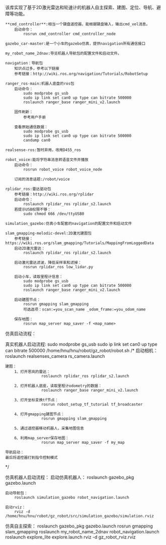 该库实现了基于2D激光雷达和轮速计的机器人自主探索、建图、定位、导航、避障等功能。

    **cmd_controller**:相当一个键盘遥控器，能根据键盘输入，输出cmd_vel消息。
        启动命令：
            rosrun cmd_controller cmd_controller_node
    
    gazebo_car-master:是一个小车的gazebo仿真，提供navigation所有通信接口

    my_robot_name_2dnav:导览机器人导航包的配置文件和启动文件。

    navigation：导航包
        知识点过多，参考以下链接
        参考链接：http://wiki.ros.org/navigation/Tutorials/RobotSetup

    ranger_ros-main:机器人底盘的ros包
        启动命令：
            sudo modprobe gs_usb
            sudo ip link set can0 up type can bitrate 500000
            roslaunch ranger_base ranger_mini_v2.launch

        固件刷新：
            参考用户手册

        查看原始通信数据：
            sudo modprobe gs_usb
            sudo ip link set can0 up type can bitrate 500000
            candump can0
    
    realsense-ros:暂时弃用，改用D455_ros

    robot_voice:能将字符串消息转语音文件并播放
        启动命令：
            rosrun robot_voice robot_voice_node

        订阅的消息话题:/robot/voice

    rplidar_ros:雷达驱动包
        参考链接：http://wiki.ros.org/rplidar
        启动命令：
            roslaunch rplidar_ros rplidar_s2.launch
        若提示USB权限不够：
            sudo chmod 666 /dev/ttyUSB0
    
    simulation_gazebo:仿真小车配套的navigation的配置文件和启动文件

    slam_gmapping-melodic-devel:2D激光建图包
        参考链接：https://wiki.ros.org/slam_gmapping/Tutorials/MappingFromLoggedData
        启动2D激光雷达：
            roslaunch rplidar_ros rplidar_s2.launch

        启动激光雷达滤波，降低采样率和滤掉：
            rosrun rplidar_ros low_lidar.py

        启动小车，读取里程计信息：
            sudo modprobe gs_usb
            sudo ip link set can0 up type can bitrate 500000
            roslaunch ranger_base ranger_mini_v2.launch

        启动建图节点：
            rosrun gmapping slam_gmapping
            可选选项：scan:=you_scan_name _odom_frame:=you_odom_name

        保存地图：
            rosrun map_server map_saver -f <map_name>
        
仿真启动流程：


真实机器人启动流程:
    sudo modprobe gs_usb
    sudo ip link set can0 up type can bitrate 500000
    /home/hnu/hnu/robot/gz_robot/robot.sh
/*
    启动相机：
                    roslaunch realsenses_camera rs_camera.launch
    
    建图：
        1、打开思岚的雷达：
                    roslaunch rplidar_ros rplidar_s2.launch
    
        2、打开机器人底座，读取里程计odometry的数据：
                    roslaunch ranger_base ranger_mini_v2.launch
    
        3、打开坐标变换tf节点：
                    rosrun robot_setup_tf_tutorial tf_broadcaster 
    
        4、打开gmapping建图节点：
                    rosrun gmapping slam_gmapping
    
        5、通过遥控器移动机器人，采集地图信息
    
        6、利用map_server保存地图：
                    rosrun map_server map_saver -f my_map
    
    导航启动：
    最后将遥控器打到指令控制模式
*/

仿真机器人启动流程：
    启动仿真机器人：
        roslaunch gazebo_pkg gazebo.launch

    启动导航包：
        roslaunch simulation_gazebo robot_navigation.launch

    启动rviz：
        rviz -d /home/hnu/hnu/robot/gz_robot/src/simulation_gazebo/simulation.rviz
        
仿真自主探索：
	roslaunch gazebo_pkg gazebo.launch
	rosrun gmapping slam_gmapping
	roslaunch my_robot_name_2dnav robot_navigation.launch
	roslaunch explore_lite explore.launch
	rviz -d gz_robot_rviz.rviz
